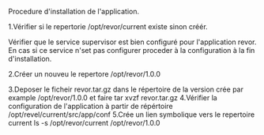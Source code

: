 
Procedure d'installation de l'application.

1.Vérifier si le repertorie /opt/revor/current existe sinon créér.

Vérifier que le service supervisor est bien configuré pour l'application revor.
En cas si ce service n'set pas configurer proceder à la configuration à la fin d'installation.



2.Créer un nouveu le repertore /opt/revor/1.0.0

3.Deposer le ficheir revor.tar.gz dans le répertoire de la version crée par example /opt/revor/1.0.0 et faire tar xvzf revor.tar.gz
4.Vérifier la configuration de l'application à partir de répértoire /opt/revel/current/src/app/conf
5.Crée un lien symbolique vers le repertoire current ls -s /opt/revor/current /opt/revor/1.0.0

